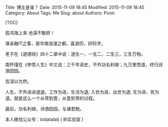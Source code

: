 Title: 博主是谁？
Date: 2015-11-09 18:45
Modified: 2015-11-09 18:45
Category: About
Tags: Me
Slug: about
Authors: Poon

[TOC]

孤鸿海上来 池潢不敢顾！

谋金融IT之事，居华南浪漫之都。喜游历，好码字。

老子在《道德经》四十二章中说：道生一，一生二，二生三，三生万物。

南怀瑾在《参悟人生》中又说：三千年读史，不外功名利禄；九万里悟道，终归诗酒田园。

吾深以为然。

人生，不外进进退退。工作为进，生活为退; 入世为进，出世为退; 生为进，死为退。就是这么一个从零到壹，从壹到零的过程。

最后，功名利禄，诗酒田园，与诸君勉。


本人微信公众号：bidatalab ( BI实验室 )
